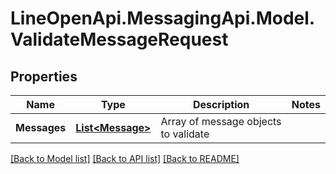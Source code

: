 # LineOpenApi.MessagingApi.Model.ValidateMessageRequest

## Properties

Name | Type | Description | Notes
------------ | ------------- | ------------- | -------------
**Messages** | [**List&lt;Message&gt;**](Message.md) | Array of message objects to validate | 

[[Back to Model list]](../README.md#documentation-for-models) [[Back to API list]](../README.md#documentation-for-api-endpoints) [[Back to README]](../README.md)

